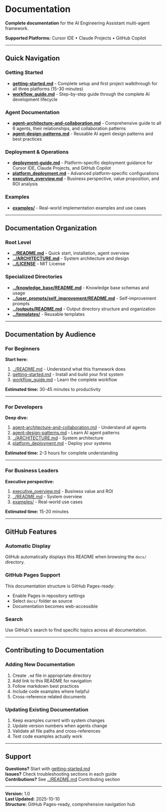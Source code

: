 # Documentation

**Complete documentation** for the AI Engineering Assistant multi-agent framework.

**Supported Platforms:** Cursor IDE • Claude Projects • GitHub Copilot

---

## Quick Navigation

### Getting Started
- **[getting-started.md](getting-started.md)** - Complete setup and first project walkthrough for all three platforms (15-30 minutes)
- **[workflow_guide.md](workflow_guide.md)** - Step-by-step guide through the complete AI development lifecycle

### Agent Documentation
- **[agent-architecture-and-collaboration.md](agent-architecture-and-collaboration.md)** - Comprehensive guide to all 6 agents, their relationships, and collaboration patterns
- **[agent-design-patterns.md](agent-design-patterns.md)** - Reusable AI agent design patterns and best practices

### Deployment & Operations
- **[deployment-guide.md](deployment-guide.md)** - Platform-specific deployment guidance for Cursor IDE, Claude Projects, and GitHub Copilot
- **[platform_deployment.md](platform_deployment.md)** - Advanced platform-specific configurations
- **[executive_overview.md](executive_overview.md)** - Business perspective, value proposition, and ROI analysis

### Examples
- **[examples/](examples/)** - Real-world implementation examples and use cases

---

## Documentation Organization

### Root Level
- **[../README.md](../README.md)** - Quick start, installation, agent overview
- **[../ARCHITECTURE.md](../ARCHITECTURE.md)** - System architecture and design
- **[../LICENSE](../LICENSE)** - MIT License

### Specialized Directories
- **[../knowledge_base/README.md](../knowledge_base/README.md)** - Knowledge base schemas and usage
- **[../user_prompts/self_improvement/README.md](../user_prompts/self_improvement/README.md)** - Self-improvement prompts
- **[../outputs/README.md](../outputs/README.md)** - Output directory structure and organization
- **[../templates/](../templates/)** - Reusable templates

---

## Documentation by Audience

### For Beginners
**Start here:**
1. [../README.md](../README.md) - Understand what this framework does
2. [getting-started.md](getting-started.md) - Install and build your first system
3. [workflow_guide.md](workflow_guide.md) - Learn the complete workflow

**Estimated time:** 30-45 minutes to productivity

---

### For Developers
**Deep dive:**
1. [agent-architecture-and-collaboration.md](agent-architecture-and-collaboration.md) - Understand all agents
2. [agent-design-patterns.md](agent-design-patterns.md) - Learn AI agent patterns
3. [../ARCHITECTURE.md](../ARCHITECTURE.md) - System architecture
4. [platform_deployment.md](platform_deployment.md) - Deploy your systems

**Estimated time:** 2-3 hours for complete understanding

---

### For Business Leaders
**Executive perspective:**
1. [executive_overview.md](executive_overview.md) - Business value and ROI
2. [../README.md](../README.md) - System overview
3. [examples/](examples/) - Real-world use cases

**Estimated time:** 15-20 minutes

---

## GitHub Features

### Automatic Display
GitHub automatically displays this README when browsing the `docs/` directory.

### GitHub Pages Support
This documentation structure is GitHub Pages-ready:
- Enable Pages in repository settings
- Select `docs/` folder as source
- Documentation becomes web-accessible

### Search
Use GitHub's search to find specific topics across all documentation.

---

## Contributing to Documentation

### Adding New Documentation
1. Create `.md` file in appropriate directory
2. Add link to this README for navigation
3. Follow markdown best practices
4. Include code examples where helpful
5. Cross-reference related documents

### Updating Existing Documentation
1. Keep examples current with system changes
2. Update version numbers when agents change
3. Validate all file paths and cross-references
4. Test code examples actually work

---

## Support

**Questions?** Start with [getting-started.md](getting-started.md)  
**Issues?** Check troubleshooting sections in each guide  
**Contributions?** See [../README.md](../README.md) Contributing section

---

**Version:** 1.0  
**Last Updated:** 2025-10-10  
**Structure:** GitHub Pages-ready, comprehensive navigation hub
